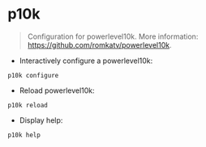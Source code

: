 # p10k

> Configuration for powerlevel10k.
> More information: https://github.com/romkatv/powerlevel10k.

- Interactively configure a powerlevel10k:

`p10k configure`

- Reload powerlevel10k:

`p10k reload`

- Display help:

`p10k help`
